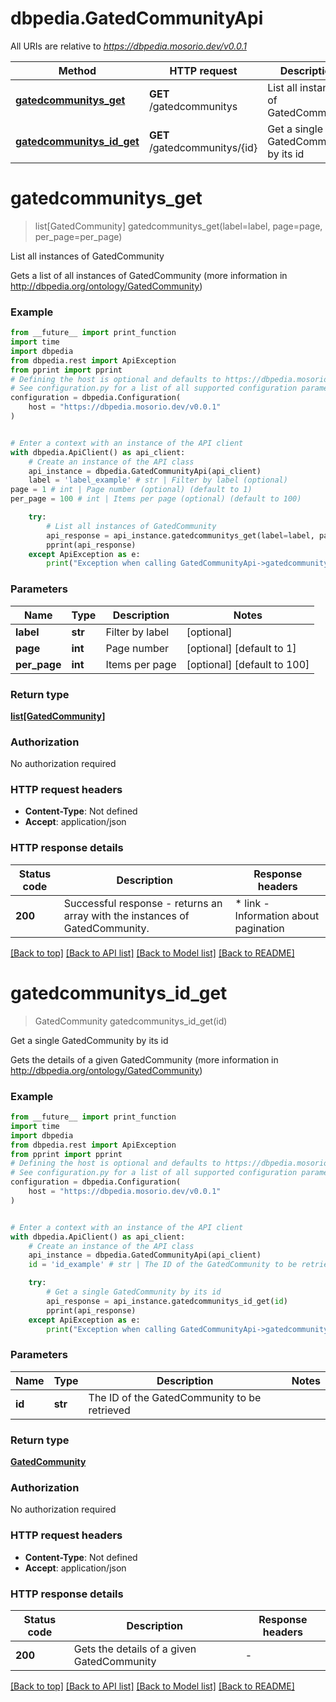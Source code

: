 # dbpedia.GatedCommunityApi

All URIs are relative to *https://dbpedia.mosorio.dev/v0.0.1*

Method | HTTP request | Description
------------- | ------------- | -------------
[**gatedcommunitys_get**](GatedCommunityApi.md#gatedcommunitys_get) | **GET** /gatedcommunitys | List all instances of GatedCommunity
[**gatedcommunitys_id_get**](GatedCommunityApi.md#gatedcommunitys_id_get) | **GET** /gatedcommunitys/{id} | Get a single GatedCommunity by its id


# **gatedcommunitys_get**
> list[GatedCommunity] gatedcommunitys_get(label=label, page=page, per_page=per_page)

List all instances of GatedCommunity

Gets a list of all instances of GatedCommunity (more information in http://dbpedia.org/ontology/GatedCommunity)

### Example

```python
from __future__ import print_function
import time
import dbpedia
from dbpedia.rest import ApiException
from pprint import pprint
# Defining the host is optional and defaults to https://dbpedia.mosorio.dev/v0.0.1
# See configuration.py for a list of all supported configuration parameters.
configuration = dbpedia.Configuration(
    host = "https://dbpedia.mosorio.dev/v0.0.1"
)


# Enter a context with an instance of the API client
with dbpedia.ApiClient() as api_client:
    # Create an instance of the API class
    api_instance = dbpedia.GatedCommunityApi(api_client)
    label = 'label_example' # str | Filter by label (optional)
page = 1 # int | Page number (optional) (default to 1)
per_page = 100 # int | Items per page (optional) (default to 100)

    try:
        # List all instances of GatedCommunity
        api_response = api_instance.gatedcommunitys_get(label=label, page=page, per_page=per_page)
        pprint(api_response)
    except ApiException as e:
        print("Exception when calling GatedCommunityApi->gatedcommunitys_get: %s\n" % e)
```

### Parameters

Name | Type | Description  | Notes
------------- | ------------- | ------------- | -------------
 **label** | **str**| Filter by label | [optional] 
 **page** | **int**| Page number | [optional] [default to 1]
 **per_page** | **int**| Items per page | [optional] [default to 100]

### Return type

[**list[GatedCommunity]**](GatedCommunity.md)

### Authorization

No authorization required

### HTTP request headers

 - **Content-Type**: Not defined
 - **Accept**: application/json

### HTTP response details
| Status code | Description | Response headers |
|-------------|-------------|------------------|
**200** | Successful response - returns an array with the instances of GatedCommunity. |  * link - Information about pagination <br>  |

[[Back to top]](#) [[Back to API list]](../README.md#documentation-for-api-endpoints) [[Back to Model list]](../README.md#documentation-for-models) [[Back to README]](../README.md)

# **gatedcommunitys_id_get**
> GatedCommunity gatedcommunitys_id_get(id)

Get a single GatedCommunity by its id

Gets the details of a given GatedCommunity (more information in http://dbpedia.org/ontology/GatedCommunity)

### Example

```python
from __future__ import print_function
import time
import dbpedia
from dbpedia.rest import ApiException
from pprint import pprint
# Defining the host is optional and defaults to https://dbpedia.mosorio.dev/v0.0.1
# See configuration.py for a list of all supported configuration parameters.
configuration = dbpedia.Configuration(
    host = "https://dbpedia.mosorio.dev/v0.0.1"
)


# Enter a context with an instance of the API client
with dbpedia.ApiClient() as api_client:
    # Create an instance of the API class
    api_instance = dbpedia.GatedCommunityApi(api_client)
    id = 'id_example' # str | The ID of the GatedCommunity to be retrieved

    try:
        # Get a single GatedCommunity by its id
        api_response = api_instance.gatedcommunitys_id_get(id)
        pprint(api_response)
    except ApiException as e:
        print("Exception when calling GatedCommunityApi->gatedcommunitys_id_get: %s\n" % e)
```

### Parameters

Name | Type | Description  | Notes
------------- | ------------- | ------------- | -------------
 **id** | **str**| The ID of the GatedCommunity to be retrieved | 

### Return type

[**GatedCommunity**](GatedCommunity.md)

### Authorization

No authorization required

### HTTP request headers

 - **Content-Type**: Not defined
 - **Accept**: application/json

### HTTP response details
| Status code | Description | Response headers |
|-------------|-------------|------------------|
**200** | Gets the details of a given GatedCommunity |  -  |

[[Back to top]](#) [[Back to API list]](../README.md#documentation-for-api-endpoints) [[Back to Model list]](../README.md#documentation-for-models) [[Back to README]](../README.md)

